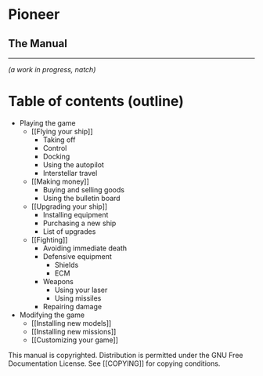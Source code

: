 # Pioneer #

## The Manual ##
----------

*(a work in progress, natch)*

# Table of contents (outline)

- Playing the game
    - [[Flying your ship]]
        - Taking off
        - Control
        - Docking
        - Using the autopilot
        - Interstellar travel
    - [[Making money]]
        - Buying and selling goods
        - Using the bulletin board
    - [[Upgrading your ship]]
        - Installing equipment
        - Purchasing a new ship
        - List of upgrades
    - [[Fighting]]
        - Avoiding immediate death
        - Defensive equipment
            - Shields
            - ECM
        - Weapons
            - Using your laser
            - Using missiles
        - Repairing damage
- Modifying the game
    - [[Installing new models]]
    - [[Installing new missions]]
    - [[Customizing your game]]

This manual is copyrighted.  Distribution is permitted under the GNU Free
Documentation License.  See [[COPYING]] for copying conditions.
